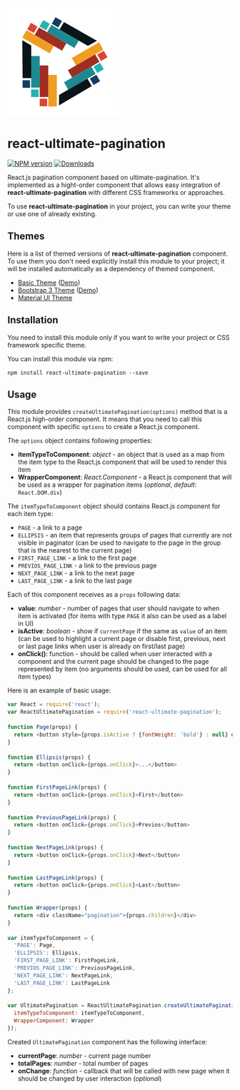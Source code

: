 [![ultimate-pagination logo](https://raw.githubusercontent.com/ultimate-pagination/logo/master/ultimate-pagination-250x250.png)](https://github.com/ultimate-pagination/react-ultimate-pagination)

# react-ultimate-pagination

[![NPM version][npm-image]][npm-url] [![Downloads][downloads-image]][npm-url]

React.js pagination component based on ultimate-pagination. It's implemented as a hight-order component that allows easy integration of **react-ultimate-pagination** with different CSS frameworks or approaches.

To use **react-ultimate-pagination** in your project, you can write your theme or use one of already existing.

## Themes

Here is a list of themed versions of **react-ultimate-pagination** component. To use them you don't need explicitly install this module to your project; it will be installed automatically as a dependency of themed component.

- [Basic Theme](https://github.com/ultimate-pagination/react-ultimate-pagination-basic) ([Demo](http://codepen.io/dmytroyarmak/full/GZwKZJ))
- [Bootstrap 3 Theme](https://github.com/ultimate-pagination/react-ultimate-pagination-bootstrap-3) ([Demo](http://codepen.io/dmytroyarmak/full/YqBQYw/))
- [Material UI Theme](https://github.com/ultimate-pagination/react-ultimate-pagination-material-ui)

## Installation

You need to install this module only if you want to write your project or CSS framework specific theme.

You can install this module via npm:

```
npm install react-ultimate-pagination --save
```

## Usage

This module provides `createUltimatePagination(options)` method that is a React.js high-order component. It means that you need to call this component with specific `options` to create a React.js component.

The `options` object contains following properties:

- **itemTypeToComponent**: *object* - an object that is used as a map from the item type to the React.js component that will be used to render this item
- **WrapperComponent**: *React.Component* - a React.js component that will be used as a wrapper for pagination items (*optional*, *default*: `React.DOM.div`)

The `itemTypeToComponent` object should contains React.js component for each item type:

- `PAGE` - a link to a page
- `ELLIPSIS` - an item that represents groups of pages that currently are not visible in paginator (can be used to navigate to the page in the group that is the nearest to the current page)
- `FIRST_PAGE_LINK` - a link to the first page
- `PREVIOS_PAGE_LINK` - a link to the previous page
- `NEXT_PAGE_LINK` - a link to the next page
- `LAST_PAGE_LINK` - a link to the last page

Each of this component receives as a `props` following data:
- **value**: *number* - number of pages that user should navigate to when item is activated (for items with type `PAGE` it also can be used as a label in UI)
- **isActive**: *boolean* - show if `currentPage` if the same as `value` of an item (can be used to highlight a current page or disable first, previous, next or last page links when user is already on first/last page)
- **onClick()**: function - should be called when user interacted with a component and the current page should be changed to the page represented by item (no arguments should be used, can be used for all item types)

Here is an example of basic usage:

```javascript
var React = require('react');
var ReactUltimatePagination = require('react-ultimate-pagination');

function Page(props) {
  return <button style={props.isActive ? {fontWeight: 'bold'} : null} onClick={props.onClick}>{props.value}</button>
}

function Ellipsis(props) {
  return <button onClick={props.onClick}>...</button>
}

function FirstPageLink(props) {
  return <button onClick={props.onClick}>First</button>
}

function PreviousPageLink(props) {
  return <button onClick={props.onClick}>Previos</button>
}

function NextPageLink(props) {
  return <button onClick={props.onClick}>Next</button>
}

function LastPageLink(props) {
  return <button onClick={props.onClick}>Last</button>
}

function Wrapper(props) {
  return <div className="pagination">{props.children}</div>
}

var itemTypeToComponent = {
  'PAGE': Page,
  'ELLIPSIS': Ellipsis,
  'FIRST_PAGE_LINK': FirstPageLink,
  'PREVIOS_PAGE_LINK': PreviousPageLink,
  'NEXT_PAGE_LINK': NextPageLink,
  'LAST_PAGE_LINK': LastPageLink
};

var UltimatePagination = ReactUltimatePagination.createUltimatePagination({
  itemTypeToComponent: itemTypeToComponent,
  WrapperComponent: Wrapper
});
```

Created `UltimatePagination` component has the following interface:

- **currentPage**: *number* - current page number
- **totalPages**: *number* - total number of pages
- **onChange**: *function* - callback that will be called with new page when it should be changed by user interaction (*optional*)

[downloads-image]: https://img.shields.io/npm/dm/react-ultimate-pagination.svg
[npm-url]: https://www.npmjs.com/package/react-ultimate-pagination
[npm-image]: https://img.shields.io/npm/v/react-ultimate-pagination.svg
